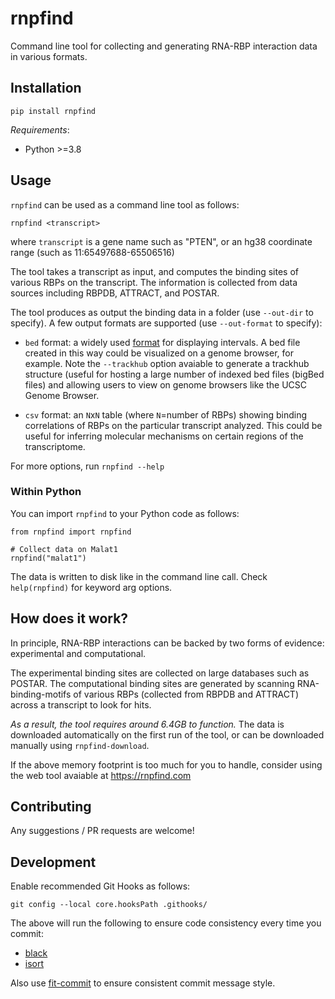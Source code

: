 # rnpfind

Command line tool for collecting and generating RNA-RBP interaction data in
various formats.


## Installation
```
pip install rnpfind
```

*Requirements*:
 - Python >=3.8

## Usage

`rnpfind` can be used as a command line tool as follows:

```
rnpfind <transcript>
```

where `transcript` is a gene name such as "PTEN", or an hg38 coordinate range
(such as 11:65497688-65506516)

The tool takes a transcript as input, and computes the binding sites of various
RBPs on the transcript. The information is collected from data sources
including RBPDB, ATTRACT, and POSTAR.

The tool produces as output the binding data in a folder (use `--out-dir` to
specify). A few output formats are supported (use `--out-format` to specify):

 - `bed` format: a widely used
   [format](https://en.wikipedia.org/wiki/BED_(file_format))
   for displaying intervals. A bed file created in this way could be visualized
   on a genome browser, for example. Note the `--trackhub` option avaiable to
   generate a trackhub structure (useful for hosting a large number of indexed
   bed files (bigBed files) and allowing users to view on genome browsers like
   the UCSC Genome Browser.

 - `csv` format: an `N`x`N` table (where `N`=number of RBPs) showing binding
   correlations of RBPs on the particular transcript analyzed. This could be
   useful for inferring molecular mechanisms on certain regions of the
   transcriptome.

For more options, run `rnpfind --help`


### Within Python
You can import `rnpfind` to your Python code as follows:

```
from rnpfind import rnpfind

# Collect data on Malat1
rnpfind("malat1")
```

The data is written to disk like in the command line call.
Check `help(rnpfind)` for keyword arg options.



## How does it work?
In principle, RNA-RBP interactions can be backed by two forms of evidence:
experimental and computational.

The experimental binding sites are collected on large databases such as POSTAR.
The computational binding sites are generated by scanning RNA-binding-motifs of
various RBPs (collected from RBPDB and ATTRACT) across a transcript to look for
hits.

*As a result, the tool requires around 6.4GB to function.* The data is
downloaded automatically on the first run of the tool, or can be downloaded
manually using `rnpfind-download`.

If the above memory footprint is too much for you to handle, consider using the
web tool avaiable at https://rnpfind.com



## Contributing
Any suggestions / PR requests are welcome!


## Development
Enable recommended Git Hooks as follows:
```
git config --local core.hooksPath .githooks/
```
The above will run the following to ensure code consistency every time you
commit:
 - [black](https://github.com/psf/black)
 - [isort](https://github.com/PyCQA/isort)

Also use [fit-commit](https://github.com/m1foley/fit-commit) to ensure
consistent commit message style.
